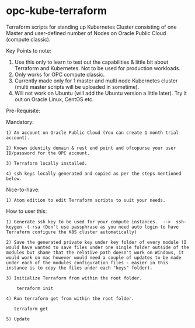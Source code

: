 # opc-kube-terraform
Terraform scripts for standing up Kubernetes Cluster consisting of one Master and user-defined number of Nodes on Oracle Public Cloud (compute classic).

Key Points to note:
1) Use this only to learn to test out the capabilities & little bit about Terraform and Kubernetes. Not to be used for production workloads.
2) Only works for OPC compute classic.
3) Currently made only for 1 master and multi node Kubernetes cluster (multi master scripts will be uploaded in sometime).
4) Will not work on Ubuntu (will add the Ubuntu version a little later). Try it out on Oracle Linux, CentOS etc.

Pre-Requisite:

Mandatory: 

    1) An account on Oracle Public Cloud (You can create 1 month trial account).
    
    2) Known identity domain & rest end point and ofcopurse your user ID/password for the OPC account.
    
    3) Terraform locally installed. 
    
    4) ssh keys locally generated and copied as per the steps mentioned below.
    
Nice-to-have:

    1) Atom edition to edit Terraform scripts to suit your needs.
    
How to user this:

    1) Generate ssh key to be used for your compute instances.  -->  ssh-keygen -t rsa (Don't use passphrase as you need auto login to have Terraform configure the K8S cluster automatically)
    
    2) Save the generated private key under key folder of every module (I would have wanted to save files under one single folder outside of the modules but shame that the relative path doesn't work on Windows, it would work on mac however would need a couple of updates to be made under each of the modules configuration files - easier in this instance is to copy the files under each "keys" folder).
    
    3) Initialize Terraform from within the root folder.
    
        terraform init
    
    4) Run terraform get from within the root folder. 
    
       terraform get
       
    5) Update 
    
    
     
